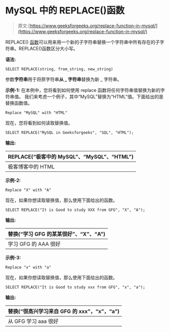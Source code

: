 # MySQL 中的 REPLACE()函数

> 原文:[https://www.geeksforgeeks.org/replace-function-in-mysql/](https://www.geeksforgeeks.org/replace-function-in-mysql/)

REPLACE() [函数](https://www.geeksforgeeks.org/sql-functions-aggregate-scalar-functions/)可以用来用一个新的子字符串替换一个字符串中所有存在的子字符串。REPLACE()函数区分大小写。

**语法:**

```
SELECT REPLACE(string, from_string, new_string)

```

参数**字符串**用于将原字符串**从 _ 字符串**替换为新 _ 字符串。

**示例-1:**
在本例中，您将看到如何使用 replace 函数将任何字符串值替换为新的字符串值。
我们来考虑一个例子，其中“MySQL”替换为“HTML”值。下面给出的是替换函数值。

```
Replace "MySQL" with "HTML"

```

现在，您将看到如何读取替换值。

```
SELECT REPLACE("MySQL in Geeksforgeeks", "SQL", "HTML");

```

**输出:**

| REPLACE(“极客中的 MySQL”、“MySQL”、“HTML”) |
| --- |
| 极客博客中的 HTML |

**示例-2:**

```
Replace "X" with "A"

```

现在，如果你想读取替换值，那么使用下面给出的函数。

```
SELECT REPLACE("It is Good to study XXX from GFG", "X", "A");

```

**输出:**

| 替换(“学习 GFG 的某某很好”、“X”、“A”) |
| --- |
| 学习 GFG 的 AAA 很好 |

**示例-3:**

```
Replace "x" with "a"

```

现在，如果你想读取替换值，那么使用下面给出的函数。

```
SELECT REPLACE("It is Good to study xxx from GFG", "x", "a");

```

**输出:**

| 替换(“很高兴学习来自 GFG 的 xxx”，“x”，“a”) |
| --- |
| 从 GFG 学习 aaa 很好 |